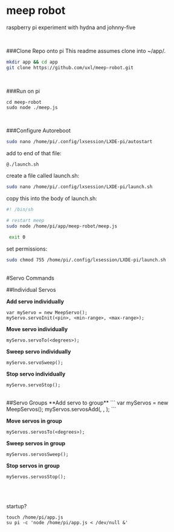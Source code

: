 # meep robot
raspberry pi experiment with hydna and johnny-five

<BR>

###Clone Repo onto pi
This readme assumes clone into ~/app/.

```sh
mkdir app && cd app
git clone https://github.com/uxl/meep-robot.git
```

<BR>


###Run on pi
````
cd meep-robot
sudo node ./meep.js
````
<BR>

###Configure Autoreboot
```sh
sudo nano /home/pi/.config/lxsession/LXDE-pi/autostart
```

add to end of that file:
```sh
@./launch.sh
```

create a file called launch.sh:
```sh
sudo nano /home/pi/.config/lxsession/LXDE-pi/launch.sh
```
copy this into the body of launch.sh:
```sh
#! /bin/sh

# restart meep
sudo node /home/pi/app/meep-robot/meep.js

 exit 0
 ```

set permissions:
```sh
sudo chmod 755 /home/pi/.config/lxsession/LXDE-pi/launch.sh
```

<BR>
#Servo Commands

##Individual Servos

**Add servo individually**
```
var myServo = new MeepServo();
myServo.servoInit(<pin>, <min-range>, <max-range>);
```

**Move servo individually**
```
myServo.servoTo(<degrees>);
```

**Sweep servo individually**
```
myServo.servoSweep();
```

**Stop servo individually**
```
myServo.servoStop();
```
<BR>
##Servo Groups
**Add servo to group**
```
var myServos = new MeepServos();
myServos.servosAdd(<pin>, <min-range>, <max-range>);
```

**Move servos in group**
```
myServos.servosTo(<degrees>);
```

**Sweep servos in group**
```
myServos.servosSweep();
```

**Stop servos in group**
```
myServos.servosStop();
```


<BR><BR>

startup?
```
touch /home/pi/app.js
su pi -c 'node /home/pi/app.js < /dev/null &'
```
